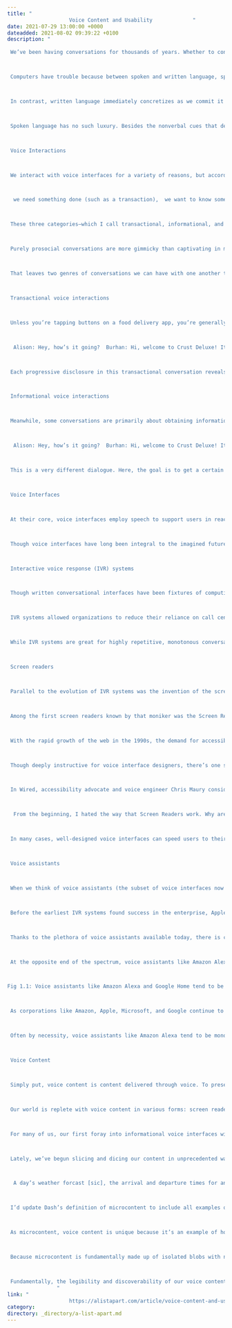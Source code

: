 ```yaml
---
title: "
					Voice Content and Usability				"
date: 2021-07-29 13:00:00 +0000
dateadded: 2021-08-02 09:39:22 +0100
description: "
					
 We’ve been having conversations for thousands of years. Whether to convey information, conduct transactions, or simply to check in on one another, people have yammered away, chattering and gesticulating, through spoken conversation for countless generations. Only in the last few millennia have we begun to commit our conversations to writing, and only in the last few decades have we begun to outsource them to the computer, a machine that shows much more affinity for written correspondence than for the slangy vagaries of spoken language. 



 Computers have trouble because between spoken and written language, speech is more primordial. To have successful conversations with us, machines must grapple with the messiness of human speech: the disfluencies and pauses, the gestures and body language, and the variations in word choice and spoken dialect that can stymie even the most carefully crafted human-computer interaction. In the human-to-human scenario, spoken language also has the privilege of face-to-face contact, where we can readily interpret nonverbal social cues. 



 In contrast, written language immediately concretizes as we commit it to record and retains usages long after they become obsolete in spoken communication (the salutation “To whom it may concern,” for example), generating its own fossil record of outdated terms and phrases. Because it tends to be more consistent, polished, and formal, written text is fundamentally much easier for machines to parse and understand. 



 Spoken language has no such luxury. Besides the nonverbal cues that decorate conversations with emphasis and emotional context, there are also verbal cues and vocal behaviors that modulate conversation in nuanced ways: how something is said, not what. Whether rapid-fire, low-pitched, or high-decibel, whether sarcastic, stilted, or sighing, our spoken language conveys much more than the written word could ever muster. So when it comes to voice interfaces—the machines we conduct spoken conversations with—we face exciting challenges as designers and content strategists. 



 Voice Interactions 



 We interact with voice interfaces for a variety of reasons, but according to Michael McTear, Zoraida Callejas, and David Griol in The Conversational Interface, those motivations by and large mirror the reasons we initiate conversations with other people, too (http://bkaprt.com/vcu36/01-01). Generally, we start up a conversation because: 



  we need something done (such as a transaction),  we want to know something (information of some sort), or  we are social beings and want someone to talk to (conversation for conversation’s sake).  



 These three categories—which I call transactional, informational, and prosocial—also characterize essentially every voice interaction: a single conversation from beginning to end that realizes some outcome for the user, starting with the voice interface’s first greeting and ending with the user exiting the interface. Note here that a conversation in our human sense—a chat between people that leads to some result and lasts an arbitrary length of time—could encompass multiple transactional, informational, and prosocial voice interactions in succession. In other words, a voice interaction is a conversation, but a conversation is not necessarily a single voice interaction. 



 Purely prosocial conversations are more gimmicky than captivating in most voice interfaces, because machines don’t yet have the capacity to really want to know how we’re doing and to do the sort of glad-handing humans crave. There’s also ongoing debate as to whether users actually prefer the sort of organic human conversation that begins with a prosocial voice interaction and shifts seamlessly into other types. In fact, in Voice User Interface Design, Michael Cohen, James Giangola, and Jennifer Balogh recommend sticking to users’ expectations by mimicking how they interact with other voice interfaces rather than trying too hard to be human—potentially alienating them in the process (http://bkaprt.com/vcu36/01-01). 



 That leaves two genres of conversations we can have with one another that a voice interface can easily have with us, too: a transactional voice interaction realizing some outcome (“buy iced tea”) and an informational voice interaction teaching us something new (“discuss a musical”). 



 Transactional voice interactions 



 Unless you’re tapping buttons on a food delivery app, you’re generally having a conversation—and therefore a voice interaction—when you order a Hawaiian pizza with extra pineapple. Even when we walk up to the counter and place an order, the conversation quickly pivots from an initial smattering of neighborly small talk to the real mission at hand: ordering a pizza (generously topped with pineapple, as it should be). 



  Alison: Hey, how’s it going?  Burhan: Hi, welcome to Crust Deluxe! It’s cold out there. How can I help you?  Alison: Can I get a Hawaiian pizza with extra pineapple?  Burhan: Sure, what size?  Alison: Large.  Burhan: Anything else?  Alison: No thanks, that’s it.  Burhan: Something to drink?  Alison: I’ll have a bottle of Coke.  Burhan: You got it. That’ll be $13.55 and about fifteen minutes.  



 Each progressive disclosure in this transactional conversation reveals more and more of the desired outcome of the transaction: a service rendered or a product delivered. Transactional conversations have certain key traits: they’re direct, to the point, and economical. They quickly dispense with pleasantries. 



 Informational voice interactions 



 Meanwhile, some conversations are primarily about obtaining information. Though Alison might visit Crust Deluxe with the sole purpose of placing an order, she might not actually want to walk out with a pizza at all. She might be just as interested in whether they serve halal or kosher dishes, gluten-free options, or something else. Here, though we again have a prosocial mini-conversation at the beginning to establish politeness, we’re after much more. 



  Alison: Hey, how’s it going?  Burhan: Hi, welcome to Crust Deluxe! It’s cold out there. How can I help you?  Alison: Can I ask a few questions?  Burhan: Of course! Go right ahead.  Alison: Do you have any halal options on the menu?  Burhan: Absolutely! We can make any pie halal by request. We also have lots of vegetarian, ovo-lacto, and vegan options. Are you thinking about any other dietary restrictions?  Alison: What about gluten-free pizzas?  Burhan: We can definitely do a gluten-free crust for you, no problem, for both our deep-dish and thin-crust pizzas. Anything else I can answer for you?  Alison: That’s it for now. Good to know. Thanks!  Burhan: Anytime, come back soon!  



 This is a very different dialogue. Here, the goal is to get a certain set of facts. Informational conversations are investigative quests for the truth—research expeditions to gather data, news, or facts. Voice interactions that are informational might be more long-winded than transactional conversations by necessity. Responses tend to be lengthier, more informative, and carefully communicated so the customer understands the key takeaways. 



 Voice Interfaces 



 At their core, voice interfaces employ speech to support users in reaching their goals. But simply because an interface has a voice component doesn’t mean that every user interaction with it is mediated through voice. Because multimodal voice interfaces can lean on visual components like screens as crutches, we’re most concerned in this book with pure voice interfaces, which depend entirely on spoken conversation, lack any visual component whatsoever, and are therefore much more nuanced and challenging to tackle. 



 Though voice interfaces have long been integral to the imagined future of humanity in science fiction, only recently have those lofty visions become fully realized in genuine voice interfaces. 



 Interactive voice response (IVR) systems 



 Though written conversational interfaces have been fixtures of computing for many decades, voice interfaces first emerged in the early 1990s with text-to-speech (TTS) dictation programs that recited written text aloud, as well as speech-enabled in-car systems that gave directions to a user-provided address. With the advent of interactive voice response (IVR) systems, intended as an alternative to overburdened customer service representatives, we became acquainted with the first true voice interfaces that engaged in authentic conversation. 



 IVR systems allowed organizations to reduce their reliance on call centers but soon became notorious for their clunkiness. Commonplace in the corporate world, these systems were primarily designed as metaphorical switchboards to guide customers to a real phone agent (“Say Reservations to book a flight or check an itinerary”); chances are you will enter a conversation with one when you call an airline or hotel conglomerate. Despite their functional issues and users’ frustration with their inability to speak to an actual human right away, IVR systems proliferated in the early 1990s across a variety of industries (http://bkaprt.com/vcu36/01-02, PDF). 



 While IVR systems are great for highly repetitive, monotonous conversations that generally don’t veer from a single format, they have a reputation for less scintillating conversation than we’re used to in real life (or even in science fiction). 



 Screen readers 



 Parallel to the evolution of IVR systems was the invention of the screen reader, a tool that transcribes visual content into synthesized speech. For Blind or visually impaired website users, it’s the predominant method of interacting with text, multimedia, or form elements. Screen readers represent perhaps the closest equivalent we have today to an out-of-the-box implementation of content delivered through voice. 



 Among the first screen readers known by that moniker was the Screen Reader for the BBC Micro and NEEC Portable developed by the Research Centre for the Education of the Visually Handicapped (RCEVH) at the University of Birmingham in 1986 (http://bkaprt.com/vcu36/01-03). That same year, Jim Thatcher created the first IBM Screen Reader for text-based computers, later recreated for computers with graphical user interfaces (GUIs) (http://bkaprt.com/vcu36/01-04). 



 With the rapid growth of the web in the 1990s, the demand for accessible tools for websites exploded. Thanks to the introduction of semantic HTML and especially ARIA roles beginning in 2008, screen readers started facilitating speedy interactions with web pages that ostensibly allow disabled users to traverse the page as an aural and temporal space rather than a visual and physical one. In other words, screen readers for the web “provide mechanisms that translate visual design constructs—proximity, proportion, etc.—into useful information,” writes Aaron Gustafson in A List Apart. “At least they do when documents are authored thoughtfully” (http://bkaprt.com/vcu36/01-05). 



 Though deeply instructive for voice interface designers, there’s one significant problem with screen readers: they’re difficult to use and unremittingly verbose. The visual structures of websites and web navigation don’t translate well to screen readers, sometimes resulting in unwieldy pronouncements that name every manipulable HTML element and announce every formatting change. For many screen reader users, working with web-based interfaces exacts a cognitive toll. 



 In Wired, accessibility advocate and voice engineer Chris Maury considers why the screen reader experience is ill-suited to users relying on voice: 



  From the beginning, I hated the way that Screen Readers work. Why are they designed the way they are? It makes no sense to present information visually and then, and only then, translate that into audio. All of the time and energy that goes into creating the perfect user experience for an app is wasted, or even worse, adversely impacting the experience for blind users. (http://bkaprt.com/vcu36/01-06)  



 In many cases, well-designed voice interfaces can speed users to their destination better than long-winded screen reader monologues. After all, visual interface users have the benefit of darting around the viewport freely to find information, ignoring areas irrelevant to them. Blind users, meanwhile, are obligated to listen to every utterance synthesized into speech and therefore prize brevity and efficiency. Disabled users who have long had no choice but to employ clunky screen readers may find that voice interfaces, particularly more modern voice assistants, offer a more streamlined experience. 



 Voice assistants 



 When we think of voice assistants (the subset of voice interfaces now commonplace in living rooms, smart homes, and offices), many of us immediately picture HAL from 2001: A Space Odyssey or hear Majel Barrett’s voice as the omniscient computer in Star Trek. Voice assistants are akin to personal concierges that can answer questions, schedule appointments, conduct searches, and perform other common day-to-day tasks. And they’re rapidly gaining more attention from accessibility advocates for their assistive potential. 



 Before the earliest IVR systems found success in the enterprise, Apple published a demonstration video in 1987 depicting the Knowledge Navigator, a voice assistant that could transcribe spoken words and recognize human speech to a great degree of accuracy. Then, in 2001, Tim Berners-Lee and others formulated their vision for a Semantic Web “agent” that would perform typical errands like “checking calendars, making appointments, and finding locations” (http://bkaprt.com/vcu36/01-07, behind paywall). It wasn’t until 2011 that Apple’s Siri finally entered the picture, making voice assistants a tangible reality for consumers. 



 Thanks to the plethora of voice assistants available today, there is considerable variation in how programmable and customizable certain voice assistants are over others (Fig 1.1). At one extreme, everything except vendor-provided features is locked down; for example, at the time of their release, the core functionality of Apple’s Siri and Microsoft’s Cortana couldn’t be extended beyond their existing capabilities. Even today, it isn’t possible to program Siri to perform arbitrary functions, because there’s no means by which developers can interact with Siri at a low level, apart from predefined categories of tasks like sending messages, hailing rideshares, making restaurant reservations, and certain others. 



 At the opposite end of the spectrum, voice assistants like Amazon Alexa and Google Home offer a core foundation on which developers can build custom voice interfaces. For this reason, programmable voice assistants that lend themselves to customization and extensibility are becoming increasingly popular for developers who feel stifled by the limitations of Siri and Cortana. Amazon offers the Alexa Skills Kit, a developer framework for building custom voice interfaces for Amazon Alexa, while Google Home offers the ability to program arbitrary Google Assistant skills. Today, users can choose from among thousands of custom-built skills within both the Amazon Alexa and Google Assistant ecosystems. 



Fig 1.1: Voice assistants like Amazon Alexa and Google Home tend to be more programmable, and thus more flexible, than their counterpart Apple Siri.



 As corporations like Amazon, Apple, Microsoft, and Google continue to stake their territory, they’re also selling and open-sourcing an unprecedented array of tools and frameworks for designers and developers that aim to make building voice interfaces as easy as possible, even without code. 



 Often by necessity, voice assistants like Amazon Alexa tend to be monochannel—they’re tightly coupled to a device and can’t be accessed on a computer or smartphone instead. By contrast, many development platforms like Google’s Dialogflow have introduced omnichannel capabilities so users can build a single conversational interface that then manifests as a voice interface, textual chatbot, and IVR system upon deployment. I don’t prescribe any specific implementation approaches in this design-focused book, but in Chapter 4 we’ll get into some of the implications these variables might have on the way you build out your design artifacts. 



 Voice Content 



 Simply put, voice content is content delivered through voice. To preserve what makes human conversation so compelling in the first place, voice content needs to be free-flowing and organic, contextless and concise—everything written content isn’t. 



 Our world is replete with voice content in various forms: screen readers reciting website content, voice assistants rattling off a weather forecast, and automated phone hotline responses governed by IVR systems. In this book, we’re most concerned with content delivered auditorily—not as an option, but as a necessity. 



 For many of us, our first foray into informational voice interfaces will be to deliver content to users. There’s only one problem: any content we already have isn’t in any way ready for this new habitat. So how do we make the content trapped on our websites more conversational? And how do we write new copy that lends itself to voice interactions? 



 Lately, we’ve begun slicing and dicing our content in unprecedented ways. Websites are, in many respects, colossal vaults of what I call macrocontent: lengthy prose that can extend for infinitely scrollable miles in a browser window, like microfilm viewers of newspaper archives. Back in 2002, well before the present-day ubiquity of voice assistants, technologist Anil Dash defined microcontent as permalinked pieces of content that stay legible regardless of environment, such as email or text messages: 



  A day’s weather forcast [sic], the arrival and departure times for an airplane flight, an abstract from a long publication, or a single instant message can all be examples of microcontent. (http://bkaprt.com/vcu36/01-08)  



 I’d update Dash’s definition of microcontent to include all examples of bite-sized content that go well beyond written communiqués. After all, today we encounter microcontent in interfaces where a small snippet of copy is displayed alone, unmoored from the browser, like a textbot confirmation of a restaurant reservation. Microcontent offers the best opportunity to gauge how your content can be stretched to the very edges of its capabilities, informing delivery channels both established and novel. 



 As microcontent, voice content is unique because it’s an example of how content is experienced in time rather than in space. We can glance at a digital sign underground for an instant and know when the next train is arriving, but voice interfaces hold our attention captive for periods of time that we can’t easily escape or skip, something screen reader users are all too familiar with. 



 Because microcontent is fundamentally made up of isolated blobs with no relation to the channels where they’ll eventually end up, we need to ensure that our microcontent truly performs well as voice content—and that means focusing on the two most important traits of robust voice content: voice content legibility and voice content discoverability. 



 Fundamentally, the legibility and discoverability of our voice content both have to do with how voice content manifests in perceived time and space. 
				"
link: "
					https://alistapart.com/article/voice-content-and-usability/				"
category:
directory: _directory/a-list-apart.md
---
```

